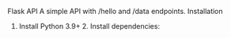 Flask API
A simple API with /hello and /data endpoints.
Installation
1. Install Python 3.9+
    2. Install dependencies: